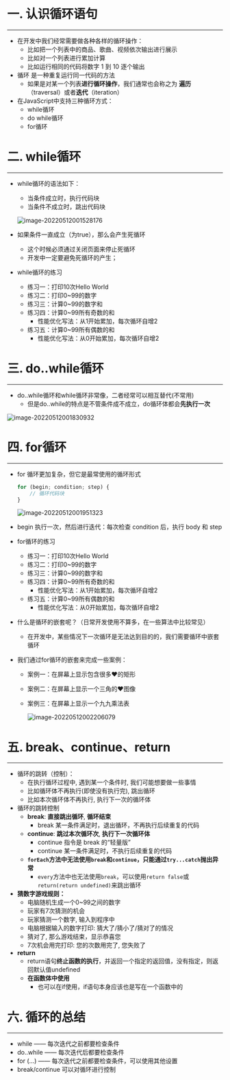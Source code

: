 # 一. 认识循环语句

---

- 在开发中我们经常需要做各种各样的循环操作：
  - 比如把一个列表中的商品、歌曲、视频依次输出进行展示
  - 比如对一个列表进行累加计算
  - 比如运行相同的代码将数字 1 到 10 逐个输出
- 循环 是一种重复运行同一代码的方法
  - 如果是对某一个列表**进行循环操作**，我们通常也会称之为 **遍历**（traversal）或者**迭代**（iteration）
- 在JavaScript中支持三种循环方式：
  - while循环
  - do while循环
  - for循环

# 二. while循环

----

- while循环的语法如下：

  - 当条件成立时，执行代码块
  - 当条件不成立时，跳出代码块

  ![image-20220512001528176](C:\Users\23634\AppData\Roaming\Typora\typora-user-images\image-20220512001528176.png)

- 如果条件一直成立（为true），那么会产生死循环

  - 这个时候必须通过关闭页面来停止死循环
  - 开发中一定要避免死循环的产生；

- while循环的练习

  - 练习一：打印10次Hello World
  - 练习二：打印0~99的数字
  - 练习三：计算0~99的数字和
  - 练习四：计算0~99所有奇数的和
    - 性能优化写法：从1开始累加，每次循环自增2
  - 练习五：计算0~99所有偶数的和
    - 性能优化写法：从0开始累加，每次循环自增2

# 三. do..while循环

---

- do..while循环和while循环非常像，二者经常可以相互替代(不常用) 
  - 但是do..while的特点是不管条件成不成立，do循环体都会**先执行一次**

![image-20220512001830932](C:\Users\23634\AppData\Roaming\Typora\typora-user-images\image-20220512001830932.png)

# 四. for循环

---

- for 循环更加复杂，但它是最常使用的循环形式

  ```js
  for (begin; condition; step) {
      // 循环代码块
  }
  ```

  ![image-20220512001951323](C:\Users\23634\AppData\Roaming\Typora\typora-user-images\image-20220512001951323.png)

- begin 执行一次，然后进行迭代：每次检查 condition 后，执行 body 和 step

- for循环的练习

  - 练习一：打印10次Hello World
  - 练习二：打印0~99的数字
  - 练习三：计算0~99的数字和
  - 练习四：计算0~99所有奇数的和
    - 性能优化写法：从1开始累加，每次循环自增2
  - 练习五：计算0~99所有偶数的和
    - 性能优化写法：从0开始累加，每次循环自增2

- 什么是循环的嵌套呢？（日常开发使用不算多，在一些算法中比较常见）

  - 在开发中，某些情况下一次循环是无法达到目的的，我们需要循环中嵌套循环

- 我们通过for循环的嵌套来完成一些案例：

  - 案例一：在屏幕上显示包含很多❤的矩形

  - 案例二：在屏幕上显示一个三角的❤图像

  - 案例三：在屏幕上显示一个九九乘法表

    ![image-20220512002206079](C:\Users\23634\AppData\Roaming\Typora\typora-user-images\image-20220512002206079.png)

# 五. break、continue、return

---

- 循环的跳转（控制）：
  - 在执行循环过程中, 遇到某一个条件时, 我们可能想要做一些事情
  - 比如循环体不再执行(即使没有执行完), 跳出循环
  - 比如本次循环体不再执行, 执行下一次的循环体
- 循环的跳转控制
  - **break**: **直接跳出循环**, **循环结束**
    - break 某一条件满足时，退出循环，不再执行后续重复的代码
  - **continue**: **跳过本次循环次**, **执行下一次循环体**
    - continue 指令是 break 的“轻量版”
    - continue 某一条件满足时，不执行后续重复的代码
  - **`forEach`方法中无法使用`break`和`continue`，只能通过`try...catch`抛出异常**
    - `every`方法中也无法使用`break`，可以使用`return false`或`return(return undefined)`来跳出循环
- **猜数字游戏规则：**
  - 电脑随机生成一个0~99之间的数字
  - 玩家有7次猜测的机会
  - 玩家猜测一个数字, 输入到程序中
  - 电脑根据输入的数字打印: 猜大了/猜小了/猜对了的情况
  - 猜对了, 那么游戏结束，显示恭喜您
  - 7次机会用完打印: 您的次数用完了, 您失败了
- **return**
  - return语句**终止函数的执行**，并返回一个指定的返回值，没有指定，则返回默认值undefined
  - **在函数体中使用**
    - 也可以在if使用，if语句本身应该也是写在一个函数中的


# 六. 循环的总结

---

- while —— 每次迭代之前都要检查条件
- do..while —— 每次迭代后都要检查条件
- for (...) —— 每次迭代之前都要检查条件，可以使用其他设置
-  break/continue 可以对循环进行控制